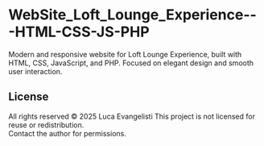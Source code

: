 # WebSite_Loft_Lounge_Experience---HTML-CSS-JS-PHP
Modern and responsive website for Loft Lounge Experience, built with HTML, CSS, JavaScript, and PHP. Focused on elegant design and smooth user interaction.

## License
All rights reserved © 2025 Luca Evangelisti
This project is not licensed for reuse or redistribution.  
Contact the author for permissions.
